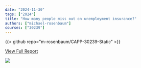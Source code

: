 ```yaml
---
date: "2024-11-30"
tags: ["2024"]
title: "How many people miss out on unemployment insurance?"
authors: ["michael-rosenbaum"]
courses: ["30239"]
---
```


{{< github repo="m-rosenbaum/CAPP-30239-Static" >}}

<a href="/30239-2024/unemployment-insurance/">View Full Report</a>

<img src="/30239-2024/unemployment-insurance/c1_edit.svg" />
